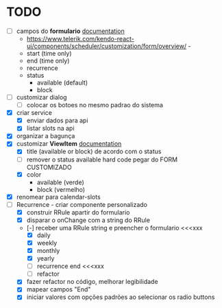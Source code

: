 # TODO

- [ ] campos do **formulario** [documentation](https://www.telerik.com/kendo-react-ui/components/scheduler/customization/form/editor/)
  - https://www.telerik.com/kendo-react-ui/components/scheduler/customization/form/overview/ -
  - start (time only)
  - end (time only)
  - recurrence
  - status
    - available (default)
    - block
- [ ] customizar dialog
  - [ ] colocar os botoes no mesmo padrao do sistema
- [x] criar service
  - [x] enviar dados para api
  - [x] listar slots na api
- [x] organizar a bagunça
- [x] customizar **ViewItem** [documentation](https://www.telerik.com/kendo-react-ui/components/scheduler/customization/items/view-item/)
  - [x] title (available or block) de acordo com o status
  - [ ] remover o status available hard code pegar do FORM CUSTOMIZADO
  - [x] color
    - available (verde)
    - block (vermelho)
- [x] renomear para calendar-slots
- [ ] Recurrence - criar componente personalizado
  - [x] construir RRule apartir do formulario
  - [x] disparar o onChange com a string do RRule
  - [-] receber uma RRule string e preencher o formulario <<<xxx
    - [x] daily
    - [x] weekly
    - [x] monthly
    - [x] yearly
    - [ ] recurrence end <<<xxx
    - [ ] refactor
  - [x] fazer refactor no código, melhorar legibilidade
  - [x] mapear campos "End"
  - [x] iniciar valores com opções padrões ao selecionar os radio buttons
